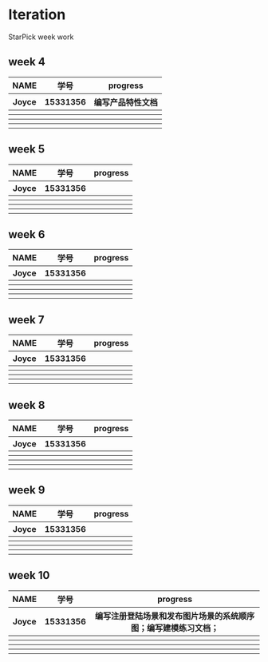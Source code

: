 # Iteration

StarPick week work
## week 4
<table>
    <thead>
        <tr>
            <th style="text-align: center;">NAME</th>
            <th style="text-align: center;">学号</th>
            <th style="text-align: center;">progress</th>
        </tr>
    </thead>
    <tbody>
       <tr>
            <th>Joyce</th>
            <th>15331356</th>
            <th>编写产品特性文档</th>
        </tr>
        <tr>
            <th></th>
            <th></th>
            <th></th>
        </tr>
        <tr>
            <th></th>
            <th></th>
            <th></th>
        </tr>
        <tr>
            <th></th>
            <th></th>
            <th></th>
        </tr>
        <tr>
            <th></th>
            <th></th>
            <th></th>
        </tr> 
    </tbody>
</table>

## week 5
<table>
    <thead>
        <tr>
            <th style="text-align: center;">NAME</th>
            <th style="text-align: center;">学号</th>
            <th style="text-align: center;">progress</th>
        </tr>
    </thead>
    <tbody>
       <tr>
            <th>Joyce</th>
            <th>15331356</th>
            <th></th>
        </tr>
        <tr>
            <th></th>
            <th></th>
            <th></th>
        </tr>
        <tr>
            <th></th>
            <th></th>
            <th></th>
        </tr>
        <tr>
            <th></th>
            <th></th>
            <th></th>
        </tr>
        <tr>
            <th></th>
            <th></th>
            <th></th>
        </tr> 
    </tbody>
</table>

## week 6
<table>
    <thead>
        <tr>
            <th style="text-align: center;">NAME</th>
            <th style="text-align: center;">学号</th>
            <th style="text-align: center;">progress</th>
        </tr>
    </thead>
    <tbody>
       <tr>
            <th>Joyce</th>
            <th>15331356</th>
            <th></th>
        </tr>
        <tr>
            <th></th>
            <th></th>
            <th></th>
        </tr>
        <tr>
            <th></th>
            <th></th>
            <th></th>
        </tr>
        <tr>
            <th></th>
            <th></th>
            <th></th>
        </tr>
        <tr>
            <th></th>
            <th></th>
            <th></th>
        </tr> 
    </tbody>
</table>

## week 7
<table>
    <thead>
        <tr>
            <th style="text-align: center;">NAME</th>
            <th style="text-align: center;">学号</th>
            <th style="text-align: center;">progress</th>
        </tr>
    </thead>
    <tbody>
       <tr>
            <th>Joyce</th>
            <th>15331356</th>
            <th></th>
        </tr>
        <tr>
            <th></th>
            <th></th>
            <th></th>
        </tr>
        <tr>
            <th></th>
            <th></th>
            <th></th>
        </tr>
        <tr>
            <th></th>
            <th></th>
            <th></th>
        </tr>
        <tr>
            <th></th>
            <th></th>
            <th></th>
        </tr> 
    </tbody>
</table>

## week 8
<table>
    <thead>
        <tr>
            <th style="text-align: center;">NAME</th>
            <th style="text-align: center;">学号</th>
            <th style="text-align: center;">progress</th>
        </tr>
    </thead>
    <tbody>
       <tr>
            <th>Joyce</th>
            <th>15331356</th>
            <th></th>
        </tr>
        <tr>
            <th></th>
            <th></th>
            <th></th>
        </tr>
        <tr>
            <th></th>
            <th></th>
            <th></th>
        </tr>
        <tr>
            <th></th>
            <th></th>
            <th></th>
        </tr>
        <tr>
            <th></th>
            <th></th>
            <th></th>
        </tr> 
    </tbody>
</table>


## week 9
<table>
    <thead>
        <tr>
            <th style="text-align: center;">NAME</th>
            <th style="text-align: center;">学号</th>
            <th style="text-align: center;">progress</th>
        </tr>
    </thead>
    <tbody>
       <tr>
            <th>Joyce</th>
            <th>15331356</th>
            <th></th>
        </tr>
        <tr>
            <th></th>
            <th></th>
            <th></th>
        </tr>
        <tr>
            <th></th>
            <th></th>
            <th></th>
        </tr>
        <tr>
            <th></th>
            <th></th>
            <th></th>
        </tr>
        <tr>
            <th></th>
            <th></th>
            <th></th>
        </tr> 
    </tbody>
</table>

## week 10
<table>
    <thead>
        <tr>
            <th style="text-align: center;">NAME</th>
            <th style="text-align: center;">学号</th>
            <th style="text-align: center;">progress</th>
        </tr>
    </thead>
    <tbody>
       <tr>
            <th>Joyce</th>
            <th>15331356</th>
            <th>编写注册登陆场景和发布图片场景的系统顺序图；编写建模练习文档；</th>
        </tr>
        <tr>
            <th></th>
            <th></th>
            <th></th>
        </tr>
        <tr>
            <th></th>
            <th></th>
            <th></th>
        </tr>
        <tr>
            <th></th>
            <th></th>
            <th></th>
        </tr>
        <tr>
            <th></th>
            <th></th>
            <th></th>
        </tr> 
    </tbody>
</table>







